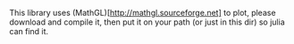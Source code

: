 This library uses (MathGL)[http://mathgl.sourceforge.net] to plot, 
please download and compile it, then put it on your path (or just 
in this dir) so julia can find it.

